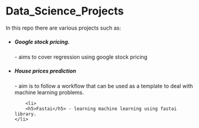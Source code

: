 # Data_Science_Projects
<p>In this repo there are various projects such as:
<ul>
	<li>
		<h5>Google stock pricing.</h5> - aims to cover regression using google stock pricing
	</li>
	<li>
		<h5>House prices prediction</h5> - aim is to follow a workflow that can be used as a template to deal with machine learning problems. 
	</li>
	
		<li>
		<h5>Fastai</h5> - learning machine learning using fastai library.
	</li>
</ul>
</p>
